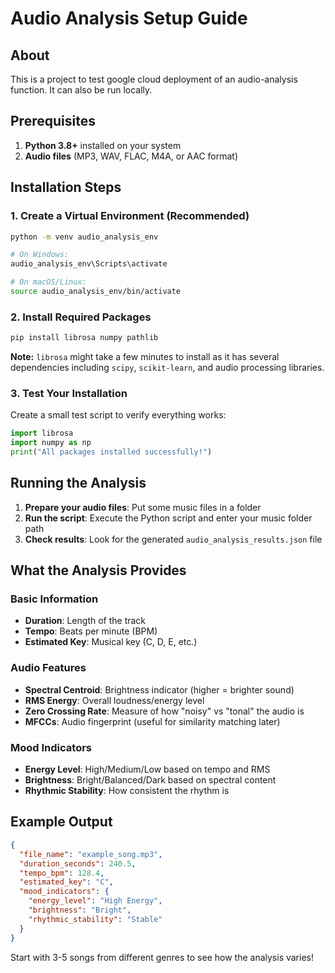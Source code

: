 # Audio Analysis Setup Guide

## About
This is a project to test google cloud deployment of an audio-analysis function. It can also be run locally.

## Prerequisites

1. **Python 3.8+** installed on your system
2. **Audio files** (MP3, WAV, FLAC, M4A, or AAC format)

## Installation Steps

### 1. Create a Virtual Environment (Recommended)
```bash
python -m venv audio_analysis_env

# On Windows:
audio_analysis_env\Scripts\activate

# On macOS/Linux:
source audio_analysis_env/bin/activate
```

### 2. Install Required Packages
```bash
pip install librosa numpy pathlib
```

**Note:** `librosa` might take a few minutes to install as it has several dependencies including `scipy`, `scikit-learn`, and audio processing libraries.

### 3. Test Your Installation
Create a small test script to verify everything works:
```python
import librosa
import numpy as np
print("All packages installed successfully!")
```

## Running the Analysis

1. **Prepare your audio files**: Put some music files in a folder
2. **Run the script**: Execute the Python script and enter your music folder path
3. **Check results**: Look for the generated `audio_analysis_results.json` file

## What the Analysis Provides

### Basic Information
- **Duration**: Length of the track
- **Tempo**: Beats per minute (BPM)
- **Estimated Key**: Musical key (C, D, E, etc.)

### Audio Features
- **Spectral Centroid**: Brightness indicator (higher = brighter sound)
- **RMS Energy**: Overall loudness/energy level
- **Zero Crossing Rate**: Measure of how "noisy" vs "tonal" the audio is
- **MFCCs**: Audio fingerprint (useful for similarity matching later)

### Mood Indicators
- **Energy Level**: High/Medium/Low based on tempo and RMS
- **Brightness**: Bright/Balanced/Dark based on spectral content
- **Rhythmic Stability**: How consistent the rhythm is

## Example Output
```json
{
  "file_name": "example_song.mp3",
  "duration_seconds": 240.5,
  "tempo_bpm": 128.4,
  "estimated_key": "C",
  "mood_indicators": {
    "energy_level": "High Energy",
    "brightness": "Bright",
    "rhythmic_stability": "Stable"
  }
}
```


Start with 3-5 songs from different genres to see how the analysis varies!